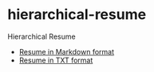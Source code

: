 # hierarchical-resume
Hierarchical Resume

* [Resume in Markdown format](RESUME.md)
* [Resume in TXT format](RESUME.txt)
